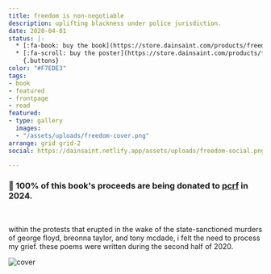 ```yaml
---
title: freedom is non-negotiable
description: uplifting blackness under police jurisdiction.
date: 2020-04-01
status: |-
  * [:fa-book: buy the book](https://store.dainsaint.com/products/freedom-is-non-negotiable)
  * [:fa-scroll: buy the poster](https://store.dainsaint.com/products/freedom-is-non-negotiable-poster)
    {.buttons}
color: "#F7EDE3"
tags:
- book
- featured
- frontpage
- read
featured:
- type: gallery
  images:
  - "/assets/uploads/freedom-cover.png"
arrange: grid grid-2
social: https://dainsaint.netlify.app/assets/uploads/freedom-social.png

---
```



### 🍉 100% of this book's proceeds are being donated to [pcrf](https://pcrf.net) in 2024.

<br/>

within the protests that erupted in the wake of the state-sanctioned murders of george floyd, breonna taylor, and tony mcdade, i felt the need to process my grief. these poems were written during the second half of 2020.

![cover](/assets/uploads/freedom-cover.jpg)
